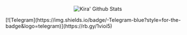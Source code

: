 <p align="center">
  <img alt="Kira' Github Stats" src="https://github-readme-stats.vercel.app/api?username=L0rdK1r422&show_icons=true&include_all_commits=true&hide_border=true" />
</p>
[![Telegram](https://img.shields.io/badge/-Telegram-blue?style=for-the-badge&logo=telegram)](https://rb.gy/1vioi5)

